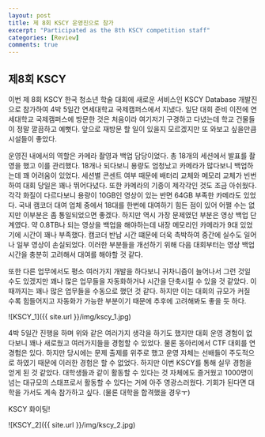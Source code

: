 ```yaml
---
layout: post
title: 제 8회 KSCY 운영진으로 참가
excerpt: "Participated as the 8th KSCY competition staff"
categories: [Review]
comments: true
---
```


## 제8회 KSCY

이번 제 8회 KSCY 한국 청소년 학술 대회에 새로운 서비스인 KSCY Database 개발진으로 참가하여 4박 5일간 연세대학교 국제캠퍼스에서 지냈다.
일단 대회 준비 이전에 연세대학교 국제캠퍼스에 방문한 것은 처음이라 여기저기 구경하고 다녔는데 학교 건물들이 정말 깔끔하고 예뻣다. 앞으로 재방문 할 일이 있을지 모르겠지만 또 와보고 싶을만큼 시설들이 좋았다.

운영진 내에서의 역할은 카메라 촬영과 백업 담당이었다. 총 18개의 세션에서 발표를 촬영을 했고 이를 관리했다. 18개나 되다보니 용량도 엄청났고 카메라가 많다보니 백업하는데 꽤 어려움이 있었다. 세션별 콘센트 여부 때문에 배터리 교체와 메모리 교체가 빈번하여 대회 당일은 꽤나 뛰어다녔다. 또한 카메라의 기종이 제각각인 것도 조금 아쉬웠다. 각각 화질이 다르다보니 용량이 10GB인 영상이 있는 반면 64GB 부족한 카메라도 있었다. 국내 캠코더 대여 업체 중에서 18대를 한번에 대여하기 힘든 점이 있어 어쩔 수는 없지만 이부분은 좀 통일되었으면 좋겠다.
하지만 역시 가장 문제였던 부분은 영상 백업 단계였다. 약 0.8TB나 되는 영상을 백업을 해야하는데 내장 메모리인 카메라가 9대 있었기에 시간이 꽤나 부족했다. 캠코더 반납 시간 떄문에 더욱 촉박하여 중간에 실수도 일어나 일부 영상이 손실되었다. 이러한 부분들을 개선하기 위해 다음 대회부터는 영상 백업 시간을 충분히 고려해서 대여를 해야할 것 같다.

또한 다른 업무에서도 평소 여러가지 개발을 하다보니 귀차니즘이 늘어나서 그런 것일 수도 있겠지만 꽤나 많은 업무들을 자동화하거나 시간을 단축시킬 수 있을 것 같았다. 이때까지는 꽤나 많은 업무들을 수동으로 했던 것 같다. 하지만 이는 대회의 규모가 커질 수록 힘들어지고 자동화가 가능한 부분이기 때문에 추후에 고려해봐도 좋을 듯 하다.

![KSCY_1]({{ site.url }}/img/kscy_1.jpg)

4박 5일간 진행을 하며 위와 같은 여러가지 생각을 하기도 했지만 대회 운영 경험이 없다보니 꽤나 새로웠고 여러가지들을 경험할 수 있었다. 물론 동아리에서 CTF 대회를 연 경험은 있다. 하지만 당시에는 문제 출제를 위주로 했고 운영 자체는 선배들이 주도적으로 하였기 때문에 이러한 경험은 할 수 없었다. 하지만 이번 KSCY를 통해 실무 경험을 얻게 된 것 같았다. 대학생들과 같이 활동할 수 있다는 것 자체에도 즐거웠고 1000명이 넘는 대규모의 스태프로서 활동할 수 있다는 거에 아주 영광스러웠다. 기회가 된다면 대학을 가서도 계속 참가하고 싶다. (물론 대학을 합격했을 경우ㅜ)

KSCY 화이팅!

![KSCY_2]({{ site.url }}/img/kscy_2.jpg)
